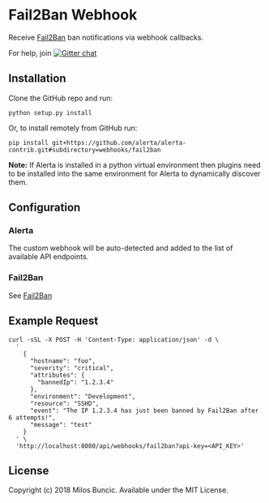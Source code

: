 Fail2Ban Webhook
================

Receive [Fail2Ban](https://www.fail2ban.org) ban notifications via webhook callbacks.

For help, join [![Gitter chat](https://badges.gitter.im/alerta/chat.png)](https://gitter.im/alerta/chat)

Installation
------------

Clone the GitHub repo and run:

```plain
python setup.py install
```

Or, to install remotely from GitHub run:

```plain
pip install git+https://github.com/alerta/alerta-contrib.git#subdirectory=webhooks/fail2ban
```

**Note:** If Alerta is installed in a python virtual environment then plugins
need to be installed into the same environment for Alerta to dynamically
discover them.

Configuration
-------------

### Alerta

The custom webhook will be auto-detected and added to the list of available API endpoints.

### Fail2Ban

See [Fail2Ban](../../integrations/fail2ban/README.md)

Example Request
--------------

```plain
curl -sSL -X POST -H 'Content-Type: application/json' -d \
  '
    {
      "hostname": "foo",
      "severity": "critical",
      "attributes": {
        "bannedIp": "1.2.3.4"
      },
      "environment": "Development",
      "resource": "SSHD",
      "event": "The IP 1.2.3.4 has just been banned by Fail2Ban after 6 attempts!",
      "message": "test"
    }
  ' \
  'http://localhost:8080/api/webhooks/fail2ban?api-key=<API_KEY>'
```

License
-------

Copyright (c) 2018 Milos Buncic. Available under the MIT License.
